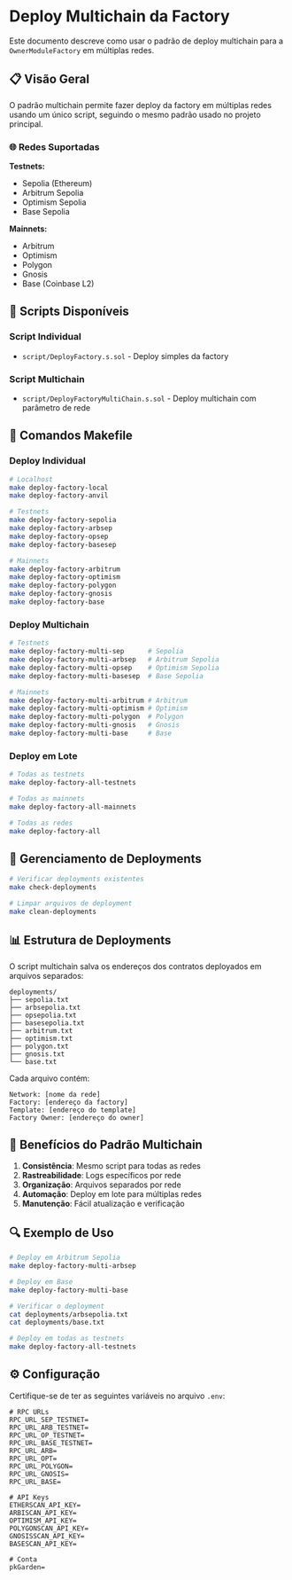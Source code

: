 # Deploy Multichain da Factory

Este documento descreve como usar o padrão de deploy multichain para a `OwnerModuleFactory` em múltiplas redes.

## 📋 Visão Geral

O padrão multichain permite fazer deploy da factory em múltiplas redes usando um único script, seguindo o mesmo padrão usado no projeto principal.

### 🌐 Redes Suportadas

**Testnets:**
- Sepolia (Ethereum)
- Arbitrum Sepolia
- Optimism Sepolia
- Base Sepolia

**Mainnets:**
- Arbitrum
- Optimism
- Polygon
- Gnosis
- Base (Coinbase L2)

## 🚀 Scripts Disponíveis

### Script Individual
- `script/DeployFactory.s.sol` - Deploy simples da factory

### Script Multichain
- `script/DeployFactoryMultiChain.s.sol` - Deploy multichain com parâmetro de rede

## 📝 Comandos Makefile

### Deploy Individual
```bash
# Localhost
make deploy-factory-local
make deploy-factory-anvil

# Testnets
make deploy-factory-sepolia
make deploy-factory-arbsep
make deploy-factory-opsep
make deploy-factory-basesep

# Mainnets
make deploy-factory-arbitrum
make deploy-factory-optimism
make deploy-factory-polygon
make deploy-factory-gnosis
make deploy-factory-base
```

### Deploy Multichain
```bash
# Testnets
make deploy-factory-multi-sep      # Sepolia
make deploy-factory-multi-arbsep   # Arbitrum Sepolia
make deploy-factory-multi-opsep    # Optimism Sepolia
make deploy-factory-multi-basesep  # Base Sepolia

# Mainnets
make deploy-factory-multi-arbitrum # Arbitrum
make deploy-factory-multi-optimism # Optimism
make deploy-factory-multi-polygon  # Polygon
make deploy-factory-multi-gnosis   # Gnosis
make deploy-factory-multi-base     # Base
```

### Deploy em Lote
```bash
# Todas as testnets
make deploy-factory-all-testnets

# Todas as mainnets
make deploy-factory-all-mainnets

# Todas as redes
make deploy-factory-all
```

## 🔧 Gerenciamento de Deployments

```bash
# Verificar deployments existentes
make check-deployments

# Limpar arquivos de deployment
make clean-deployments
```

## 📊 Estrutura de Deployments

O script multichain salva os endereços dos contratos deployados em arquivos separados:

```
deployments/
├── sepolia.txt
├── arbsepolia.txt
├── opsepolia.txt
├── basesepolia.txt
├── arbitrum.txt
├── optimism.txt
├── polygon.txt
├── gnosis.txt
└── base.txt
```

Cada arquivo contém:
```
Network: [nome da rede]
Factory: [endereço da factory]
Template: [endereço do template]
Factory Owner: [endereço do owner]
```

## 🎯 Benefícios do Padrão Multichain

1. **Consistência**: Mesmo script para todas as redes
2. **Rastreabilidade**: Logs específicos por rede
3. **Organização**: Arquivos separados por rede
4. **Automação**: Deploy em lote para múltiplas redes
5. **Manutenção**: Fácil atualização e verificação

## 🔍 Exemplo de Uso

```bash
# Deploy em Arbitrum Sepolia
make deploy-factory-multi-arbsep

# Deploy em Base
make deploy-factory-multi-base

# Verificar o deployment
cat deployments/arbsepolia.txt
cat deployments/base.txt

# Deploy em todas as testnets
make deploy-factory-all-testnets
```

## ⚙️ Configuração

Certifique-se de ter as seguintes variáveis no arquivo `.env`:

```env
# RPC URLs
RPC_URL_SEP_TESTNET=
RPC_URL_ARB_TESTNET=
RPC_URL_OP_TESTNET=
RPC_URL_BASE_TESTNET=
RPC_URL_ARB=
RPC_URL_OPT=
RPC_URL_POLYGON=
RPC_URL_GNOSIS=
RPC_URL_BASE=

# API Keys
ETHERSCAN_API_KEY=
ARBISCAN_API_KEY=
OPTIMISM_API_KEY=
POLYGONSCAN_API_KEY=
GNOSISSCAN_API_KEY=
BASESCAN_API_KEY=

# Conta
pkGarden=
``` 